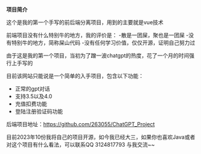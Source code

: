 **项目简介**

这个是我的第一个手写的前后端分离项目，用到的主要就是vue技术

前端项目没有什么特别牛的地方，我的评价是：
-散是一团屎，聚也是一团屎
-没有特别牛的地方，简称屎山代码
-没有任何学习价值，仅仅开源，证明自己努力过

由于这是我的第一个项目，当初为了蹭一波chatgpt的热度，花了一个月的时间强行上手写的

目前该网站只能说是一个简单的入手项目，包含以下功能：
- 正常的gpt对话
- 支持3.5以及4.0
- 充值扣费功能
- 登陆注册验证码功能

后端项目地址：https://github.com/263055/ChatGPT_Project

目前2023年10份我将自己的项目开源，如今我已经大三，如果你也喜欢Java或者对这个项目有什么看法，可以联系QQ 3124817793 与我交流~~
